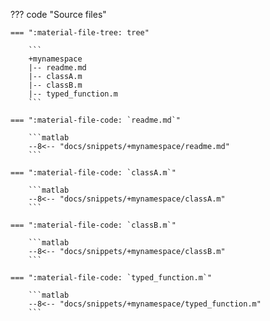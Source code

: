 ??? code "Source files"

    === ":material-file-tree: tree"

        ```
        +mynamespace
        |-- readme.md
        |-- classA.m
        |-- classB.m
        |-- typed_function.m
        ```

    === ":material-file-code: `readme.md`"

        ```matlab
        --8<-- "docs/snippets/+mynamespace/readme.md"
        ```

    === ":material-file-code: `classA.m`"

        ```matlab
        --8<-- "docs/snippets/+mynamespace/classA.m"
        ```
    
    === ":material-file-code: `classB.m`"

        ```matlab
        --8<-- "docs/snippets/+mynamespace/classB.m"
        ```

    === ":material-file-code: `typed_function.m`"

        ```matlab
        --8<-- "docs/snippets/+mynamespace/typed_function.m"
        ```
